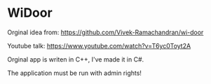 # WiDoor

Orginal idea from: https://github.com/Vivek-Ramachandran/wi-door

Youtube talk: https://www.youtube.com/watch?v=T6yc0Toyt2A

Orginal app is writen in C++, I've made it in C#.


The application must be run with admin rights!
